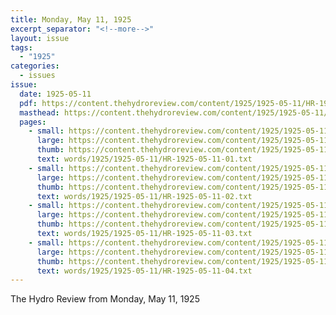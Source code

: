 ```yaml
---
title: Monday, May 11, 1925
excerpt_separator: "<!--more-->"
layout: issue
tags:
  - "1925"
categories:
  - issues
issue:
  date: 1925-05-11
  pdf: https://content.thehydroreview.com/content/1925/1925-05-11/HR-1925-05-11.pdf
  masthead: https://content.thehydroreview.com/content/1925/1925-05-11/masthead/HR-1925-05-11.jpg
  pages:
    - small: https://content.thehydroreview.com/content/1925/1925-05-11/small/HR-1925-05-11-01.jpg
      large: https://content.thehydroreview.com/content/1925/1925-05-11/large/HR-1925-05-11-01.jpg
      thumb: https://content.thehydroreview.com/content/1925/1925-05-11/thumbnails/HR-1925-05-11-01.jpg
      text: words/1925/1925-05-11/HR-1925-05-11-01.txt
    - small: https://content.thehydroreview.com/content/1925/1925-05-11/small/HR-1925-05-11-02.jpg
      large: https://content.thehydroreview.com/content/1925/1925-05-11/large/HR-1925-05-11-02.jpg
      thumb: https://content.thehydroreview.com/content/1925/1925-05-11/thumbnails/HR-1925-05-11-02.jpg
      text: words/1925/1925-05-11/HR-1925-05-11-02.txt
    - small: https://content.thehydroreview.com/content/1925/1925-05-11/small/HR-1925-05-11-03.jpg
      large: https://content.thehydroreview.com/content/1925/1925-05-11/large/HR-1925-05-11-03.jpg
      thumb: https://content.thehydroreview.com/content/1925/1925-05-11/thumbnails/HR-1925-05-11-03.jpg
      text: words/1925/1925-05-11/HR-1925-05-11-03.txt
    - small: https://content.thehydroreview.com/content/1925/1925-05-11/small/HR-1925-05-11-04.jpg
      large: https://content.thehydroreview.com/content/1925/1925-05-11/large/HR-1925-05-11-04.jpg
      thumb: https://content.thehydroreview.com/content/1925/1925-05-11/thumbnails/HR-1925-05-11-04.jpg
      text: words/1925/1925-05-11/HR-1925-05-11-04.txt
---
```


The Hydro Review from Monday, May 11, 1925

<!--more-->

